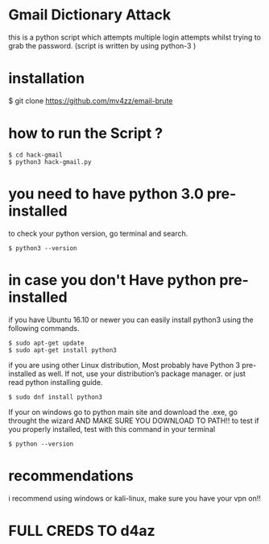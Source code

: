 # Gmail Dictionary Attack

this is a python script which attempts multiple login attempts whilst trying to grab the password.
(script is written by using python-3 )









# installation

$ git clone https://github.com/mv4zz/email-brute


# how to run the Script ? 

    $ cd hack-gmail
    $ python3 hack-gmail.py
         

# you need to have python 3.0 pre-installed
to check your python version, go terminal and search.

    $ python3 --version
    

# in case you don't Have python pre-installed

if you have Ubuntu 16.10 or newer you can easily install python3 using the following commands. 

    $ sudo apt-get update
    $ sudo apt-get install python3
         
if you are using other Linux distribution, Most probably have Python 3 pre-installed as well. If not, use your
distribution’s package manager. or just read python installing guide.  


    $ sudo dnf install python3


If your on windows go to python main site and download the .exe, go throught the wizard AND MAKE SURE YOU DOWNLOAD TO PATH!!
to test if you properly installed, test with this command in your terminal

    $ python --version

# recommendations
i recommend using windows or kali-linux, make sure you have your vpn on!!

# FULL CREDS TO d4az

   




